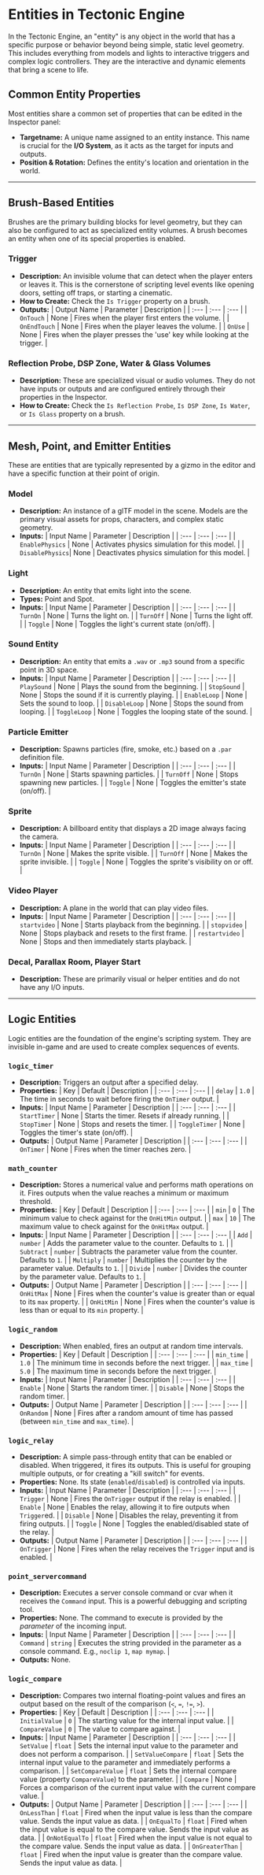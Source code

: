 # Entities in Tectonic Engine

In the Tectonic Engine, an "entity" is any object in the world that has a specific purpose or behavior beyond being simple, static level geometry. This includes everything from models and lights to interactive triggers and complex logic controllers. They are the interactive and dynamic elements that bring a scene to life.

## Common Entity Properties

Most entities share a common set of properties that can be edited in the Inspector panel:

*   **Targetname:** A unique name assigned to an entity instance. This name is crucial for the **I/O System**, as it acts as the target for inputs and outputs.
*   **Position & Rotation:** Defines the entity's location and orientation in the world.

---

## Brush-Based Entities

Brushes are the primary building blocks for level geometry, but they can also be configured to act as specialized entity volumes. A brush becomes an entity when one of its special properties is enabled.

### Trigger
*   **Description:** An invisible volume that can detect when the player enters or leaves it. This is the cornerstone of scripting level events like opening doors, setting off traps, or starting a cinematic.
*   **How to Create:** Check the `Is Trigger` property on a brush.
*   **Outputs:**
| Output Name | Parameter | Description |
| :--- | :--- | :--- |
| `OnTouch` | None | Fires when the player first enters the volume. |
| `OnEndTouch` | None | Fires when the player leaves the volume. |
| `OnUse` | None | Fires when the player presses the 'use' key while looking at the trigger. |

### Reflection Probe, DSP Zone, Water & Glass Volumes
*   **Description:** These are specialized visual or audio volumes. They do not have inputs or outputs and are configured entirely through their properties in the Inspector.
*   **How to Create:** Check the `Is Reflection Probe`, `Is DSP Zone`, `Is Water`, or `Is Glass` property on a brush.

---

## Mesh, Point, and Emitter Entities

These are entities that are typically represented by a gizmo in the editor and have a specific function at their point of origin.

### Model
*   **Description:** An instance of a glTF model in the scene. Models are the primary visual assets for props, characters, and complex static geometry.
*   **Inputs:**
| Input Name | Parameter | Description |
| :--- | :--- | :--- |
| `EnablePhysics` | None | Activates physics simulation for this model. |
| `DisablePhysics`| None | Deactivates physics simulation for this model. |

### Light
*   **Description:** An entity that emits light into the scene.
*   **Types:** Point and Spot.
*   **Inputs:**
| Input Name | Parameter | Description |
| :--- | :--- | :--- |
| `TurnOn` | None | Turns the light on. |
| `TurnOff` | None | Turns the light off. |
| `Toggle` | None | Toggles the light's current state (on/off). |

### Sound Entity
*   **Description:** An entity that emits a `.wav` or `.mp3` sound from a specific point in 3D space.
*   **Inputs:**
| Input Name | Parameter | Description |
| :--- | :--- | :--- |
| `PlaySound` | None | Plays the sound from the beginning. |
| `StopSound` | None | Stops the sound if it is currently playing. |
| `EnableLoop` | None | Sets the sound to loop. |
| `DisableLoop` | None | Stops the sound from looping. |
| `ToggleLoop` | None | Toggles the looping state of the sound. |

### Particle Emitter
*   **Description:** Spawns particles (fire, smoke, etc.) based on a `.par` definition file.
*   **Inputs:**
| Input Name | Parameter | Description |
| :--- | :--- | :--- |
| `TurnOn` | None | Starts spawning particles. |
| `TurnOff` | None | Stops spawning new particles. |
| `Toggle` | None | Toggles the emitter's state (on/off). |

### Sprite
*   **Description:** A billboard entity that displays a 2D image always facing the camera.
*   **Inputs:**
| Input Name | Parameter | Description |
| :--- | :--- | :--- |
| `TurnOn` | None | Makes the sprite visible. |
| `TurnOff` | None | Makes the sprite invisible. |
| `Toggle` | None | Toggles the sprite's visibility on or off. |

### Video Player
*   **Description:** A plane in the world that can play video files.
*   **Inputs:**
| Input Name | Parameter | Description |
| :--- | :--- | :--- |
| `startvideo` | None | Starts playback from the beginning. |
| `stopvideo` | None | Stops playback and resets to the first frame. |
| `restartvideo` | None | Stops and then immediately starts playback. |

### Decal, Parallax Room, Player Start
*   **Description:** These are primarily visual or helper entities and do not have any I/O inputs.

---

## Logic Entities

Logic entities are the foundation of the engine's scripting system. They are invisible in-game and are used to create complex sequences of events.

### `logic_timer`
*   **Description:** Triggers an output after a specified delay.
*   **Properties:**
| Key | Default | Description |
| :--- | :--- | :--- |
| `delay` | `1.0` | The time in seconds to wait before firing the `OnTimer` output. |
*   **Inputs:**
| Input Name | Parameter | Description |
| :--- | :--- | :--- |
| `StartTimer` | None | Starts the timer. Resets if already running. |
| `StopTimer` | None | Stops and resets the timer. |
| `ToggleTimer` | None | Toggles the timer's state (on/off). |
*   **Outputs:**
| Output Name | Parameter | Description |
| :--- | :--- | :--- |
| `OnTimer` | None | Fires when the timer reaches zero. |

### `math_counter`
*   **Description:** Stores a numerical value and performs math operations on it. Fires outputs when the value reaches a minimum or maximum threshold.
*   **Properties:**
| Key | Default | Description |
| :--- | :--- | :--- |
| `min` | `0` | The minimum value to check against for the `OnHitMin` output. |
| `max` | `10` | The maximum value to check against for the `OnHitMax` output. |
*   **Inputs:**
| Input Name | Parameter | Description |
| :--- | :--- | :--- |
| `Add` | `number` | Adds the parameter value to the counter. Defaults to `1`. |
| `Subtract` | `number` | Subtracts the parameter value from the counter. Defaults to `1`. |
| `Multiply` | `number` | Multiplies the counter by the parameter value. Defaults to `1`. |
| `Divide` | `number` | Divides the counter by the parameter value. Defaults to `1`. |
*   **Outputs:**
| Output Name | Parameter | Description |
| :--- | :--- | :--- |
| `OnHitMax` | None | Fires when the counter's value is greater than or equal to its `max` property. |
| `OnHitMin` | None | Fires when the counter's value is less than or equal to its `min` property. |

### `logic_random`
*   **Description:** When enabled, fires an output at random time intervals.
*   **Properties:**
| Key | Default | Description |
| :--- | :--- | :--- |
| `min_time` | `1.0` | The minimum time in seconds before the next trigger. |
| `max_time` | `5.0` | The maximum time in seconds before the next trigger. |
*   **Inputs:**
| Input Name | Parameter | Description |
| :--- | :--- | :--- |
| `Enable` | None | Starts the random timer. |
| `Disable` | None | Stops the random timer. |
*   **Outputs:**
| Output Name | Parameter | Description |
| :--- | :--- | :--- |
| `OnRandom` | None | Fires after a random amount of time has passed (between `min_time` and `max_time`). |

### `logic_relay`
*   **Description:** A simple pass-through entity that can be enabled or disabled. When triggered, it fires its outputs. This is useful for grouping multiple outputs, or for creating a "kill switch" for events.
*   **Properties:** None. Its state (`enabled`/`disabled`) is controlled via inputs.
*   **Inputs:**
| Input Name | Parameter | Description |
| :--- | :--- | :--- |
| `Trigger` | None | Fires the `OnTrigger` output if the relay is enabled. |
| `Enable` | None | Enables the relay, allowing it to fire outputs when `Trigger`ed. |
| `Disable` | None | Disables the relay, preventing it from firing outputs. |
| `Toggle` | None | Toggles the enabled/disabled state of the relay. |
*   **Outputs:**
| Output Name | Parameter | Description |
| :--- | :--- | :--- |
| `OnTrigger` | None | Fires when the relay receives the `Trigger` input and is enabled. |

### `point_servercommand`
*   **Description:** Executes a server console command or cvar when it receives the `Command` input. This is a powerful debugging and scripting tool.
*   **Properties:** None. The command to execute is provided by the *parameter* of the incoming input.
*   **Inputs:**
| Input Name | Parameter | Description |
| :--- | :--- | :--- |
| `Command` | `string` | Executes the string provided in the parameter as a console command. E.g., `noclip 1`, `map mymap`. |
*   **Outputs:** None.

### `logic_compare`
*   **Description:** Compares two internal floating-point values and fires an output based on the result of the comparison (`<`, `=`, `!=`, `>`).
*   **Properties:**
| Key | Default | Description |
| :--- | :--- | :--- |
| `InitialValue` | `0` | The starting value for the internal input value. |
| `CompareValue` | `0` | The value to compare against. |
*   **Inputs:**
| Input Name | Parameter | Description |
| :--- | :--- | :--- |
| `SetValue` | `float` | Sets the internal input value to the parameter and does not perform a comparison. |
| `SetValueCompare` | `float` | Sets the internal input value to the parameter and immediately performs a comparison. |
| `SetCompareValue` | `float` | Sets the internal compare value (property `CompareValue`) to the parameter. |
| `Compare` | None | Forces a comparison of the current input value with the current compare value. |
*   **Outputs:**
| Output Name | Parameter | Description |
| :--- | :--- | :--- |
| `OnLessThan` | `float` | Fired when the input value is less than the compare value. Sends the input value as data. |
| `OnEqualTo` | `float` | Fired when the input value is equal to the compare value. Sends the input value as data. |
| `OnNotEqualTo` | `float` | Fired when the input value is not equal to the compare value. Sends the input value as data. |
| `OnGreaterThan` | `float` | Fired when the input value is greater than the compare value. Sends the input value as data. |